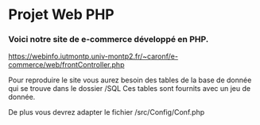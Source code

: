# Projet  Web PHP

### Voici notre site de e-commerce développé en PHP.

https://webinfo.iutmontp.univ-montp2.fr/~caronf/e-commerce/web/frontController.php

Pour reproduire le site vous aurez besoin des tables de la base
de donnée qui se trouve dans le dossier /SQL
Ces tables sont fournits avec un jeu de donnée.

De plus vous devrez adapter le fichier /src/Config/Conf.php